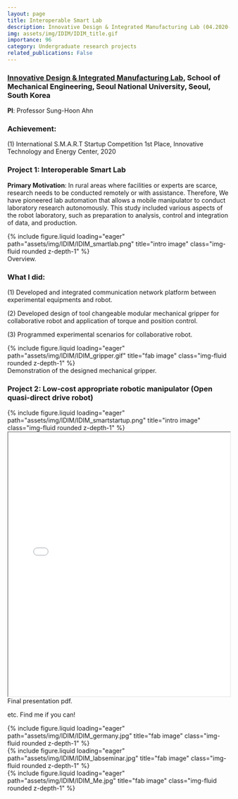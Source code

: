 ```yaml
---
layout: page
title: Interoperable Smart Lab
description: Innovative Design & Integrated Manufacturing Lab (04.2020-10.2020), Seoul National University, Seoul, South Korea
img: assets/img/IDIM/IDIM_title.gif
importance: 96
category: Undergraduate research projects
related_publications: False
---
```


### **<a href='https://fab.snu.ac.kr/'>Innovative Design & Integrated Manufacturing Lab</a>**, School of Mechanical Engineering, Seoul National University, Seoul, South Korea

**PI**: Professor Sung-Hoon Ahn

### **Achievement**: 

(1) International S.M.A.R.T Startup Competition 1st Place, Innovative Technology and Energy Center, 2020

### **Project 1**: **Interoperable Smart Lab**

**Primary Motivation**: In rural areas where facilities or experts are scarce, research needs to be conducted remotely or with assistance. Therefore, We have pioneered lab automation that allows a mobile manipulator to conduct laboratory research autonomously. This study included various aspects of the robot laboratory, such as preparation to analysis, control and integration of data, and production.

<div class="row">
    <div class="col-sm mt-3 mt-md-0">
        {% include figure.liquid loading="eager" path="assets/img/IDIM/IDIM_smartlab.png" title="intro image" class="img-fluid rounded z-depth-1" %}
    </div>
</div>
<div class="caption">
    Overview.
</div>

### **What I did**: 

(1) Developed and integrated communication network platform between experimental equipments and robot.

(2) Developed design of tool changeable modular mechanical gripper for collaborative robot and application of torque and position control.

(3) Programmed experimental scenarios for collaborative robot.


<div class="row">
    <div class="col-sm mt-3 mt-md-0">
        {% include figure.liquid loading="eager" path="assets/img/IDIM/IDIM_gripper.gif" title="fab image" class="img-fluid rounded z-depth-1" %}
    </div>
</div>
<div class="caption">
    Demonstration of the designed mechanical gripper.
</div>




### **Project 2**: **Low-cost appropriate robotic manipulator (Open quasi-direct drive robot)**

<div class="row">
    <div class="col-sm mt-3 mt-md-0">
        {% include figure.liquid loading="eager" path="assets/img/IDIM/IDIM_smartstartup.png" title="intro image" class="img-fluid rounded z-depth-1" %}
    </div>
</div>
<iframe src="/assets/img/IDIM/IDIM_SMART_Skynet_ppt.pdf" width="100%" height="600px">
    This browser does not support PDFs. Please download the PDF to view it: <a href="/assets/img/IDIM/IDIM_SMART_Skynet_ppt.pdf">Download PDF</a>.
</iframe>
<div class="caption">
    Final presentation pdf.
</div>






etc. Find me if you can!
<div class="row">
    <div class="col-sm mt-3 mt-md-0">
        {% include figure.liquid loading="eager" path="assets/img/IDIM/IDIM_germany.jpg" title="fab image" class="img-fluid rounded z-depth-1" %}
    </div>
    <div class="col-sm mt-3 mt-md-0">
        {% include figure.liquid loading="eager" path="assets/img/IDIM/IDIM_labseminar.jpg" title="fab image" class="img-fluid rounded z-depth-1" %}
    </div>
</div>
<div class="row">
    <div class="col-sm mt-3 mt-md-0">
        {% include figure.liquid loading="eager" path="assets/img/IDIM/IDIM_Me.jpg" title="fab image" class="img-fluid rounded z-depth-1" %}
    </div>
</div>